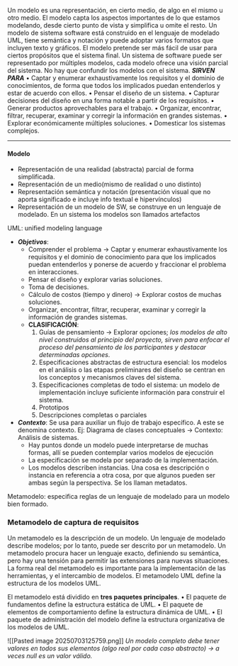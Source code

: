 Un modelo es una representación, en cierto medio, de algo en el mismo u otro medio. El modelo capta los aspectos importantes de lo que estamos modelando, desde cierto punto de vista y simplifica u omite el resto.
Un modelo de sistema software está construido en el lenguaje de modelado UML, tiene semántica y notación y puede adoptar varios formatos que incluyen texto y gráficos. El modelo pretende ser más fácil de usar para ciertos propósitos que el sistema final. Un sistema de software puede ser representado por múltiples modelos, cada modelo ofrece una visión parcial del sistema. No hay que confundir los modelos con el sistema.
***SIRVEN PARA***
• Captar y enumerar exhaustivamente los requisitos y el dominio de conocimientos, de forma que todos los implicados puedan entenderlos y estar de acuerdo con ellos.
• Pensar el diseño de un sistema.
• Capturar decisiones del diseño en una forma notable a partir de los requisitos.
• Generar productos aprovechables para el trabajo.
• Organizar, encontrar, filtrar, recuperar, examinar y corregir la información en grandes sistemas.
• Explorar económicamente múltiples soluciones.
• Domesticar los sistemas complejos.

---
#### **Modelo**

* Representación de una realidad (abstracta) parcial de forma simplificada.
* Representación de un medio(mismo de realidad o uno distinto)
* Representación semántica y notación (presentación visual que no aporta significado e incluye info textual e hipervínculos)
* Representación de un modelo de SW, se construye en un lenguaje de modelado.
	En un sistema los modelos son llamados artefactos

UML: unified modeling language

* ***Objetivos***: 
	* Comprender el problema → Captar y enumerar exhaustivamente los requisitos y el dominio de conocimiento para que los implicados puedan entenderlos y ponerse de acuerdo y fraccionar el problema en interacciones.
	- Pensar el diseño y explorar varias soluciones.
	- Toma de decisiones.
	- Cálculo de costos (tiempo y dinero) → Explorar costos de muchas soluciones.
	- Organizar, encontrar, filtrar, recuperar, examinar y corregir la información de grandes sistemas.
	- **CLASIFICACIÓN**: 
		1. Guías de pensamiento → Explorar opciones;  *los modelos de alto nivel construidos al principio del proyecto, sirven para enfocar el proceso del pensamiento de los participantes y destacar determinadas opciones*.
		2. Especificaciones abstractas de estructura esencial: los modelos en el análisis o las etapas preliminares del diseño se centran en los conceptos y mecanismos claves del sistema.
		3. Especificaciones completas de todo el sistema:  un modelo de implementación incluye suficiente información para construir el sistema.
		4. Prototipos
		5. Descripciones completas o parciales
* ***Contexto***: 
	Se usa para auxiliar un flujo de trabajo específico. A este se denomina contexto. Ej: Diagrama de clases conceptuales → Contexto: Análisis de sistemas.
	* Hay puntos donde un modelo puede interpretarse de muchas formas, allí se pueden contemplar varios modelos de ejecución
	- La especificación se modela por separado de la implementación.
	- Los modelos describen instancias. Una cosa es descripción o instancia en referencia a otra cosa, por que algunos pueden ser ambas según la perspectiva. Se los llaman metadatos. 

Metamodelo: especifica reglas de un lenguaje de modelado para un modelo bien formado. 

### Metamodelo de captura de requisitos 

Un metamodelo es la descripción de un modelo. Un lenguaje de modelado describe modelos; por lo tanto, puede ser descrito por un metamodelo. Un metamodelo procura hacer un lenguaje exacto, definiendo su semántica, pero hay una tensión para permitir las extensiones para nuevas situaciones. La forma real del metamodelo es importante para la implementación de las herramientas, y el intercambio de modelos. El metamodelo UML define la estructura de los modelos UML.

El metamodelo está dividido en **tres paquetes principales**.
• El paquete de fundamentos define la estructura estática de UML.
• El paquete de elementos de comportamiento define la estructura dinámica de UML.
• El paquete de administración del modelo define la estructura organizativa de los modelos de UML.

![[Pasted image 20250703125759.png]]
*Un modelo completo debe tener valores en todos sus elementos (algo real por cada caso abstracto) → a veces null es un valor válido.*

